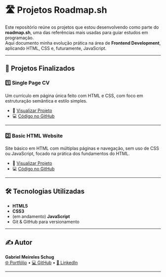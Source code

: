 # 🛣️ Projetos Roadmap.sh

Este repositório reúne os projetos que estou desenvolvendo como parte do **roadmap.sh**, uma das referências mais usadas para guiar estudos em programação.  
Aqui documento minha evolução prática na área de **Frontend Development**, aplicando HTML, CSS e, futuramente, JavaScript.

---

## 📍 Projetos Finalizados

### 1️⃣ Single Page CV
Um currículo em página única feito com HTML e CSS, com foco em estruturação semântica e estilo simples.
- 🔗 [Visualizar Projeto](https://roadmap.sh/projects/single-page-cv)
- 💻 [Código no GitHub](https://github.com/gabrielschug/roadmap.sh/tree/main/Frontend%20Projects/1%20-%20Single%20Page%20CV)

---

### 2️⃣ Basic HTML Website
Site básico em HTML com múltiplas páginas e navegação, sem uso de CSS ou JavaScript, focado na prática dos fundamentos do HTML.
- 🔗 [Visualizar Projeto](https://roadmap.sh/projects/basic-html-website)
- 💻 [Código no GitHub](https://github.com/gabrielschug/roadmap.sh/tree/main/Frontend%20Projects/2%20-%20Basic%20HTML%20Website)

---

## 🛠️ Tecnologias Utilizadas
- **HTML5**
- **CSS3**
- (em andamento) **JavaScript**
- Git & GitHub para versionamento

---

## ✍️ Autor
**Gabriel Meireles Schug**  
[🌐 Portfólio](https://gabrielschug.com.br) • [💻 GitHub](https://github.com/gabrielschug) • [🔗 LinkedIn](https://linkedin.com/in/gabrielschug)

---
